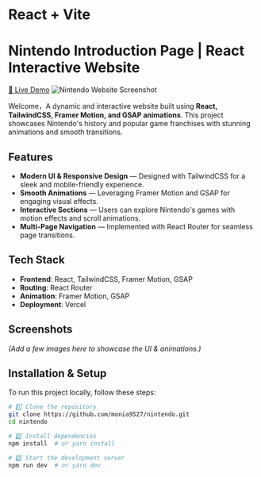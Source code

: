 # React + Vite

# Nintendo Introduction Page | React Interactive Website
[🔗 Live Demo](https://nintendo-ochre.vercel.app)
![Nintendo Website Screenshot](nintendo/src/assets/Screenshot.png)



Welcome，A dynamic and interactive website built using **React, TailwindCSS, Framer Motion, and GSAP animations**. This project showcases Nintendo's history and popular game franchises with stunning animations and smooth transitions.

##  Features
-  **Modern UI & Responsive Design** — Designed with TailwindCSS for a sleek and mobile-friendly experience.
-  **Smooth Animations** — Leveraging Framer Motion and GSAP for engaging visual effects.
-  **Interactive Sections** — Users can explore Nintendo's games with motion effects and scroll animations.
-  **Multi-Page Navigation** — Implemented with React Router for seamless page transitions.

##  Tech Stack
- **Frontend**: React, TailwindCSS, Framer Motion, GSAP
- **Routing**: React Router
- **Animation**: Framer Motion, GSAP
- **Deployment**: Vercel

##  Screenshots
*(Add a few images here to showcase the UI & animations.)*

##  Installation & Setup
To run this project locally, follow these steps:

```sh
# 1️⃣ Clone the repository
git clone https://github.com/monia9527/nintendo.git
cd nintendo

# 2️⃣ Install dependencies
npm install  # or yarn install

# 3️⃣ Start the development server
npm run dev  # or yarn dev
